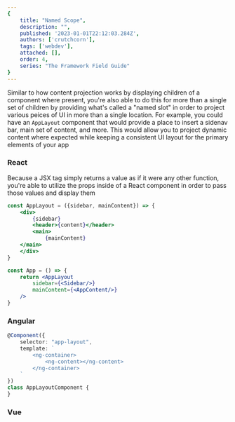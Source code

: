 ```yaml
---
{
    title: "Named Scope",
    description: "",
    published: '2023-01-01T22:12:03.284Z',
    authors: ['crutchcorn'],
    tags: ['webdev'],
    attached: [],
    order: 4,
    series: "The Framework Field Guide"
}
---
```


Similar to how content projection works by displaying children of a component where present, you're also able to do this for more than a single set of children by providing what's called a "named slot" in order to project various peices of UI in more than a single location. For example, you could have an `AppLayout` component that would provide a place to insert a sidenav bar, main set of content, and more. This would allow you to project dynamic content where expected while keeping a consistent UI layout for the primary elements of your app

<!-- tabs:start -->

### React

Because a JSX tag simply returns a value as if it were any other function, you're able to utilize the props inside of a React component in order to pass those values and display them

```jsx
const AppLayout = ({sidebar, mainContent}) => {
	<div>
		{sidebar}
		<header>{content}</header>
		<main>
			{mainContent}
    </main>
	</div>
}

const App = () => {
	return <AppLayout
		sidebar={<Sidebar/>}
		mainContent={<AppContent/>}
	/>
}
```

### Angular
```typescript
@Component({
	selector: "app-layout",
	template: `
		<ng-container>
			<ng-content></ng-content>
		</ng-container>
	`
})
class AppLayoutComponent {
}
```

### Vue
```html

```

<!-- tabs:end -->



